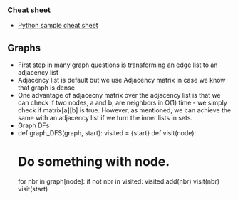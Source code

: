 ### Cheat sheet
- [Python sample cheat sheet](https://docs.google.com/document/d/1LtXh1oew6pZ9D4s5mw_33jzA2UwBfnv9jWh1bkSRTCc/edit?tab=t.0#heading=h.3enwkjss5q83)

## Graphs
- First step in many graph questions is transforming an edge list to an adjacency list
- Adjacency list is default but we use Adjacency matrix in case we know that graph is dense
- One advantage of adjacecny matrix over the adjacency list is that we can check if two nodes, a and b, are neighbors in O(1) time - we simply check if matrix[a][b] is true. However, as mentioned, we can achieve the same with an adjacency list if we turn the inner lists in sets.
- Graph DFs
-   def graph_DFS(graph, start):
  visited = {start}
  def visit(node):
    # Do something with node. 
    for nbr in graph[node]:
      if not nbr in visited:
        visited.add(nbr)
        visit(nbr)
  visit(start)
